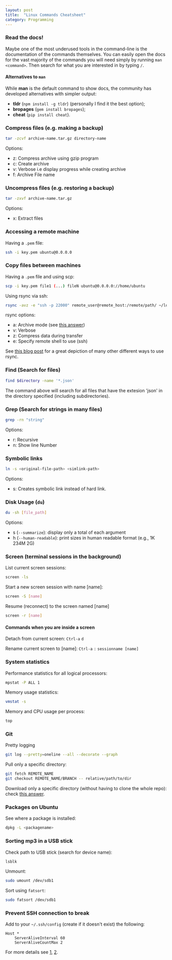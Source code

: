 ```yaml
---
layout: post
title:  "Linux Commands Cheatsheet"
category: Programming
---
```


<!-- # Useful linux commands -->

### Read the docs!

Maybe one of the most underused tools in the command-line is the documentation of the commands themselves. You can easily open the docs for the vast majority of the commands you will need simply by running `man <command>`. Then search for what you are interested in by typing `/`.

#### Alternatives to `man`

While **man** is the default command to show docs, the community has developed alternatives with simpler output:

- **tldr** (`npm install -g tldr`) (personally I find it the best option);
- **bropages** (`gem install bropages`);
- **cheat** (`pip install cheat`).

### Compress files (e.g. making a backup)
```bash
tar -zcvf archive-name.tar.gz directory-name
```
Options:

- z: Compress archive using gzip program
- c: Create archive
- v: Verbose i.e display progress while creating archive
- f: Archive File name

### Uncompress files (e.g. restoring a backup)
```bash
tar -zxvf archive-name.tar.gz
```
Options:

- x: Extract files


### Accessing a remote machine
Having a `.pem` file:
```bash
ssh -i key.pem ubuntu@0.0.0.0
```


### Copy files between machines
Having a `.pem` file and using scp:
```bash
scp -i key.pem file1 (...) fileN ubuntu@0.0.0.0://home/ubuntu
```

Using rsync via ssh:
```bash
rsync -avz -e "ssh -p 22000" remote_user@remote_host:/remote/path/ ~/local/path/
```
rsync options:

- a: Archive mode (see [this answer](https://serverfault.com/a/141778/360330))
- v: Verbose
- z: Compress data during transfer
- e: Specify remote shell to use (ssh)

See [this blog post](https://www.tecmint.com/rsync-local-remote-file-synchronization-commands/) for a great depiction of many other different ways to use rsync.

### Find (Search for files)

```bash
find $directory -name '*.json'
```
The command above will search for all files that have the extesion 'json' in the directory specified (including subdirectories).


### Grep (Search for strings in many files)
```bash
grep -rn "string"
```
Options:

- r: Recursive
- n: Show line Number


### Symbolic links
```bash
ln -s <original-file-path> <simlink-path>
```

Options:

- s: Creates symbolic link instead of hard link.


### Disk Usage (`du`)
```bash
du -sh [file_path]
```
Options:

- s (`--summarize`): display only a total of each argument
- h (`--human-readable`): print sizes in human readable format (e.g., 1K 234M 2G)


### Screen (terminal sessions in the background)

List current screen sessions:
```bash
screen -ls
```

Start a new screen session with name [name]:
```bash
screen -S [name]
```

Resume (reconnect) to the screen named [name]
```bash
screen -r [name]
```

#### Commands when you are inside a screen

Detach from current screen:
`Ctrl-a` `d`

Rename current screen to [name]:
`Ctrl-a` `:` `sessionname [name]`


### System statistics

Performance statistics for all logical processors:
```bash
mpstat -P ALL 1
```

Memory usage statistics:
```bash
vmstat -s
```

Memory and CPU usage per process:
```bash
top
```

### Git

Pretty logging
```bash
git log --pretty=oneline --all --decorate --graph
```

Pull only a specific directory:
```bash
git fetch REMOTE_NAME
git checkout REMOTE_NAME/BRANCH -- relative/path/to/dir
```

Download only a specific directory (without having to clone the whole repo):
check [this answer](https://stackoverflow.com/a/18194523/5103881).


### Packages on Ubuntu

See where a package is installed:
```bash
dpkg -L <packagename>
```


### Sorting mp3 in a USB stick

Check path to USB stick (search for device name):
```bash
lsblk
```

Unmount:
```bash
sudo umount /dev/sdb1
```

Sort using `fatsort`:
```bash
sudo fatsort /dev/sdb1
```


### Prevent SSH connection to break

Add to your `~/.ssh/config` (create if it doesn't exist) the following:

```
Host *
    ServerAliveInterval 60
    ServerAliveCountMax 2
```

For more details see [1](https://patrickmn.com/aside/how-to-keep-alive-ssh-sessions/), [2](https://unix.stackexchange.com/questions/3026/what-options-serveraliveinterval-and-clientaliveinterval-in-sshd-config-exac).
